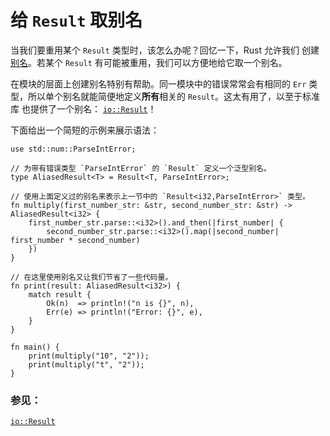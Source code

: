 # 给 `Result` 取别名

当我们要重用某个 `Result` 类型时，该怎么办呢？回忆一下，Rust 允许我们
创建[别名][typealias]。若某个 `Result` 有可能被重用，我们可以方便地给它取一个别名。

在模块的层面上创建别名特别有帮助。同一模块中的错误常常会有相同的 `Err` 类
型，所以单个别名就能简便地定义**所有**相关的 `Result`。这太有用了，以至于标准库
也提供了一个别名： [`io::Result`][io_result]！

下面给出一个简短的示例来展示语法：

```rust,editable
use std::num::ParseIntError;

// 为带有错误类型 `ParseIntError` 的 `Result` 定义一个泛型别名。
type AliasedResult<T> = Result<T, ParseIntError>;

// 使用上面定义过的别名来表示上一节中的 `Result<i32,ParseIntError>` 类型。
fn multiply(first_number_str: &str, second_number_str: &str) -> AliasedResult<i32> {
    first_number_str.parse::<i32>().and_then(|first_number| {
        second_number_str.parse::<i32>().map(|second_number| first_number * second_number)
    })
}

// 在这里使用别名又让我们节省了一些代码量。
fn print(result: AliasedResult<i32>) {
    match result {
        Ok(n)  => println!("n is {}", n),
        Err(e) => println!("Error: {}", e),
    }
}

fn main() {
    print(multiply("10", "2"));
    print(multiply("t", "2"));
}
```

### 参见：

[`io::Result`][io_result]

[typealias]: ../../types/alias.md
[io_result]: https://rustwiki.org/zh-CN/std/io/type.Result.html
